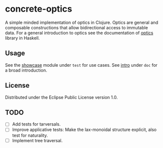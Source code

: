 # concrete-optics

A simple minded implementation of optics in Clojure. Optics are general and composable constructions that allow bidirectional access to immutable data. For a general introduction to optics see the documentation of [optics](https://hackage.haskell.org/package/optics-0.4.2/docs/Optics.html) library in Haskell.

## Usage

See the [showcase](test/concrete_optics/showcase.clj) module under `test` for use cases. See [intro](doc/intro.md) under `doc` for a broad introduction.

## License

Distributed under the Eclipse Public License version 1.0.

## TODO

- [ ] Add tests for tarversals.
- [ ] Improve applicative tests: Make the lax-monoidal structure explicit, also test for naturality.
- [ ] Implement tree traversal.

